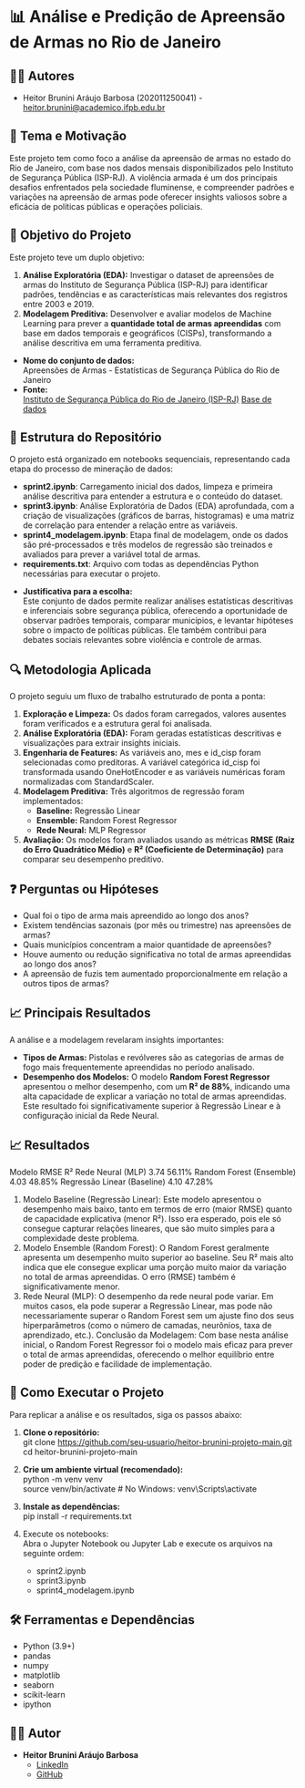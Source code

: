 # **📊 Análise e Predição de Apreensão de Armas no Rio de Janeiro**
## 🧑‍💻 Autores  
- Heitor Brunini Aráujo Barbosa (202011250041) - heitor.brunini@academico.ifpb.edu.br
    
## 🎯 Tema e Motivação  
Este projeto tem como foco a análise da apreensão de armas no estado do Rio de Janeiro, com base nos dados mensais disponibilizados pelo Instituto de Segurança Pública (ISP-RJ). A violência armada é um dos principais desafios enfrentados pela sociedade fluminense, e compreender padrões e variações na apreensão de armas pode oferecer insights valiosos sobre a eficácia de políticas públicas e operações policiais.

## **🎯 Objetivo do Projeto**

Este projeto teve um duplo objetivo:

1. **Análise Exploratória (EDA):** Investigar o dataset de apreensões de armas do Instituto de Segurança Pública (ISP-RJ) para identificar padrões, tendências e as características mais relevantes dos registros entre 2003 e 2019\.  
2. **Modelagem Preditiva:** Desenvolver e avaliar modelos de Machine Learning para prever a **quantidade total de armas apreendidas** com base em dados temporais e geográficos (CISPs), transformando a análise descritiva em uma ferramenta preditiva.

- **Nome do conjunto de dados:**  
  Apreensões de Armas - Estatísticas de Segurança Pública do Rio de Janeiro
- **Fonte:**  
  [Instituto de Segurança Pública do Rio de Janeiro (ISP-RJ)](https://www.isp.rj.gov.br/)
  [Base de dados](https://basedosdados.org/#theme)

## **📂 Estrutura do Repositório**

O projeto está organizado em notebooks sequenciais, representando cada etapa do processo de mineração de dados:

* **sprint2.ipynb**: Carregamento inicial dos dados, limpeza e primeira análise descritiva para entender a estrutura e o conteúdo do dataset.  
* **sprint3.ipynb**: Análise Exploratória de Dados (EDA) aprofundada, com a criação de visualizações (gráficos de barras, histogramas) e uma matriz de correlação para entender a relação entre as variáveis.  
* **sprint4\_modelagem.ipynb**: Etapa final de modelagem, onde os dados são pré-processados e três modelos de regressão são treinados e avaliados para prever a variável total de armas.  
* **requirements.txt**: Arquivo com todas as dependências Python necessárias para executar o projeto.

- **Justificativa para a escolha:**  
  Este conjunto de dados permite realizar análises estatísticas descritivas e inferenciais sobre segurança pública, oferecendo a oportunidade de observar padrões temporais, comparar municípios, e levantar hipóteses sobre o impacto de políticas públicas. Ele também contribui para debates sociais relevantes sobre violência e controle de armas.

## **🔍 Metodologia Aplicada**

O projeto seguiu um fluxo de trabalho estruturado de ponta a ponta:

1. **Exploração e Limpeza:** Os dados foram carregados, valores ausentes foram verificados e a estrutura geral foi analisada.  
2. **Análise Exploratória (EDA):** Foram geradas estatísticas descritivas e visualizações para extrair insights iniciais.  
3. **Engenharia de Features:** As variáveis ano, mes e id\_cisp foram selecionadas como preditoras. A variável categórica id\_cisp foi transformada usando OneHotEncoder e as variáveis numéricas foram normalizadas com StandardScaler.  
4. **Modelagem Preditiva:** Três algoritmos de regressão foram implementados:  
   * **Baseline:** Regressão Linear  
   * **Ensemble:** Random Forest Regressor  
   * **Rede Neural:** MLP Regressor  
5. **Avaliação:** Os modelos foram avaliados usando as métricas **RMSE (Raiz do Erro Quadrático Médio)** e **R² (Coeficiente de Determinação)** para comparar seu desempenho preditivo.

## ❓ Perguntas ou Hipóteses  
- Qual foi o tipo de arma mais apreendido ao longo dos anos?  
- Existem tendências sazonais (por mês ou trimestre) nas apreensões de armas?  
- Quais municípios concentram a maior quantidade de apreensões?  
- Houve aumento ou redução significativa no total de armas apreendidas ao longo dos anos?  
- A apreensão de fuzis tem aumentado proporcionalmente em relação a outros tipos de armas?  

## **📈 Principais Resultados**

A análise e a modelagem revelaram insights importantes:

* **Tipos de Armas:** Pistolas e revólveres são as categorias de armas de fogo mais frequentemente apreendidas no período analisado.  
* **Desempenho dos Modelos:** O modelo **Random Forest Regressor** apresentou o melhor desempenho, com um **R² de 88%**, indicando uma alta capacidade de explicar a variação no total de armas apreendidas. Este resultado foi significativamente superior à Regressão Linear e à configuração inicial da Rede Neural.

## 📈 Resultados  
Modelo	RMSE	R²
Rede Neural (MLP)	3.74	56.11%
Random Forest (Ensemble)	4.03	48.85%
Regressão Linear (Baseline)	4.10	47.28%

1. Modelo Baseline (Regressão Linear): Este modelo apresentou o desempenho mais baixo, tanto em termos de erro (maior RMSE) quanto de capacidade explicativa (menor R²). Isso era esperado, pois ele só consegue capturar relações lineares, que são muito simples para a complexidade deste problema.
2. Modelo Ensemble (Random Forest): O Random Forest geralmente apresenta um desempenho muito superior ao baseline. Seu R² mais alto indica que ele consegue explicar uma porção muito maior da variação no total de armas apreendidas. O erro (RMSE) também é significativamente menor.
3. Rede Neural (MLP): O desempenho da rede neural pode variar. Em muitos casos, ela pode superar a Regressão Linear, mas pode não necessariamente superar o Random Forest sem um ajuste fino dos seus hiperparâmetros (como o número de camadas, neurônios, taxa de aprendizado, etc.).
Conclusão da Modelagem: Com base nesta análise inicial, o Random Forest Regressor foi o modelo mais eficaz para prever o total de armas apreendidas, oferecendo o melhor equilíbrio entre poder de predição e facilidade de implementação.

## **🚀 Como Executar o Projeto**

Para replicar a análise e os resultados, siga os passos abaixo:

1. **Clone o repositório:**  
   git clone https://github.com/seu-usuario/heitor-brunini-projeto-main.git  
   cd heitor-brunini-projeto-main

2. **Crie um ambiente virtual (recomendado):**  
   python \-m venv venv  
   source venv/bin/activate  \# No Windows: venv\\Scripts\\activate

3. **Instale as dependências:**  
   pip install \-r requirements.txt

4. Execute os notebooks:  
   Abra o Jupyter Notebook ou Jupyter Lab e execute os arquivos na seguinte ordem:  
   * sprint2.ipynb  
   * sprint3.ipynb  
   * sprint4\_modelagem.ipynb

## **🛠️ Ferramentas e Dependências**

* Python (3.9+)  
* pandas  
* numpy  
* matplotlib  
* seaborn  
* scikit-learn  
* ipython

## **👨‍💻 Autor**

* **Heitor Brunini Aráujo Barbosa**  
  * [LinkedIn](https://www.google.com/search?q=https://www.linkedin.com/in/heitor-brunini/)  
  * [GitHub](https://www.google.com/search?q=https://github.com/Heitor-Brunini)